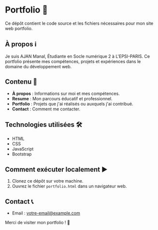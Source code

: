 # Portfolio 🚀

Ce dépôt contient le code source et les fichiers nécessaires pour mon site web portfolio.

## À propos ℹ️

Je suis AJAN Manal, Étudiante en Socle numérique 2 à L'EPSI-PARIS. Ce portfolio présente mes compétences, projets et expériences dans le domaine du développement web.

## Contenu 📂

- **À propos** : Informations sur moi et mes compétences.
- **Resume** : Mon parcours éducatif et professionnel.
- **Portfolio** : Projets que j'ai réalisés ou auxquels j'ai contribué.
- **Contact** : Comment me contacter.

## Technologies utilisées 🛠️

- HTML
- CSS
- JavaScript
- Bootstrap

## Comment exécuter localement ▶️

1. Clonez ce dépôt sur votre machine.
2. Ouvrez le fichier `portfolio.html` dans un navigateur web.



## Contact 📞

- Email : [votre-email@example.com](mailto:votre-email@example.com)

Merci de visiter mon portfolio ! 👋
